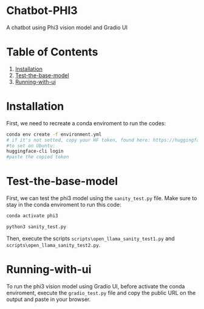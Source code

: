 # Chatbot-PHI3
A chatbot using Phi3 vision model and Gradio UI

# Table of Contents
1. [Installation](#installation)
2. [Test-the-base-model](#Test-the-base-model)
3. [Running-with-ui](#running-with-ui)

# Installation
First, we need to recreate a conda enviroment to run the codes: 
```bash
conda env create -f environment.yml
# if it's not setted, copy your HF token, found here: https://huggingface.co/settings/account
#to set on Ubuntu:
huggingface-cli login
#paste the copied token
```



# Test-the-base-model
First, we can test the phi3 model using the `sanity_test.py` file. Make sure to stay in the conda enviroment to run this code:

```bash
conda activate phi3

python3 sanity_test.py
```

Then, execute the scripts `scripts\open_llama_sanity_test1.py` and `scripts\open_llama_sanity_test2.py`.

# Running-with-ui

To run the phi3 vision model using Gradio UI, before activate the conda enviroment, execute the `gradio_test.py` file and copy the public URL on the output and paste in your browser.


